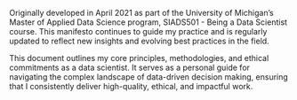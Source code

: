 Originally developed in April 2021 as part of the University of Michigan’s Master of Applied Data Science program, SIADS501 - Being a Data Scientist course. This manifesto continues to guide my practice and is regularly updated to reflect new insights and evolving best practices in the field.

This document outlines my core principles, methodologies, and ethical commitments as a data scientist. It serves as a personal guide for navigating the complex landscape of data-driven decision making, ensuring that I consistently deliver high-quality, ethical, and impactful work.
